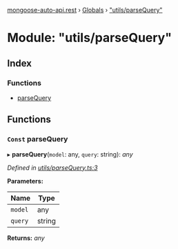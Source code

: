[mongoose-auto-api.rest](../README.md) › [Globals](../globals.md) › ["utils/parseQuery"](_utils_parsequery_.md)

# Module: "utils/parseQuery"

## Index

### Functions

* [parseQuery](_utils_parsequery_.md#const-parsequery)

## Functions

### `Const` parseQuery

▸ **parseQuery**(`model`: any, `query`: string): *any*

*Defined in [utils/parseQuery.ts:3](https://github.com/edmundpf/mongoose-auto-api-rest/blob/1e67b45/src/utils/parseQuery.ts#L3)*

**Parameters:**

Name | Type |
------ | ------ |
`model` | any |
`query` | string |

**Returns:** *any*
